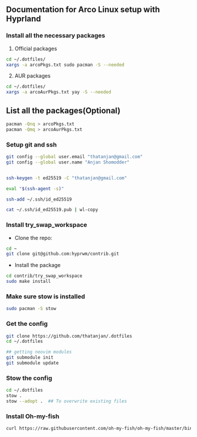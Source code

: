 ## Documentation for Arco Linux setup with Hyprland

### Install all the necessary packages

1. Official packages

```bash
cd ~/.dotfiles/
xargs -a arcoPkgs.txt sudo pacman -S --needed
```

2. AUR packages

```bash
cd ~/.dotfiles/
xargs -a arcoAurPkgs.txt yay -S --needed
```

## List all the packages(Optional)

```bash
pacman -Qnq > arcoPkgs.txt
pacman -Qmq > arcoAurPkgs.txt
```

### Setup git and ssh

```bash
git config --global user.email "thatanjan@gmail.com"
git config --global user.name "Anjan Shomodder"


ssh-keygen -t ed25519 -C "thatanjan@gmail.com"

eval "$(ssh-agent -s)"

ssh-add ~/.ssh/id_ed25519

cat ~/.ssh/id_ed25519.pub | wl-copy
```

### Install try_swap_workspace

- Clone the repo:

```bash
cd ~
git clone git@github.com:hyprwm/contrib.git
```

- Install the package

```bash
cd contrib/try_swap_workspace
sudo make install
```

### Make sure stow is installed

```bash
sudo pacman -S stow
```

### Get the config

```bash
git clone https://github.com/thatanjan/.dotfiles
cd ~/.dotfiles

## getting neovim modules
git submodule init
git submodule update
```

### Stow the config

```bash
cd ~/.dotfiles
stow .
stow --adopt .  ## To overwrite existing files
```


### Install Oh-my-fish

```bash
curl https://raw.githubusercontent.com/oh-my-fish/oh-my-fish/master/bin/install | fish
```
